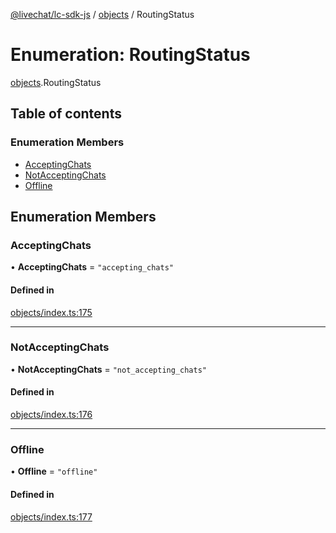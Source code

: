 [@livechat/lc-sdk-js](../README.md) / [objects](../modules/objects.md) / RoutingStatus

# Enumeration: RoutingStatus

[objects](../modules/objects.md).RoutingStatus

## Table of contents

### Enumeration Members

- [AcceptingChats](objects.RoutingStatus.md#acceptingchats)
- [NotAcceptingChats](objects.RoutingStatus.md#notacceptingchats)
- [Offline](objects.RoutingStatus.md#offline)

## Enumeration Members

### AcceptingChats

• **AcceptingChats** = ``"accepting_chats"``

#### Defined in

[objects/index.ts:175](https://github.com/livechat/lc-sdk-js/blob/a3fdde0/src/objects/index.ts#L175)

___

### NotAcceptingChats

• **NotAcceptingChats** = ``"not_accepting_chats"``

#### Defined in

[objects/index.ts:176](https://github.com/livechat/lc-sdk-js/blob/a3fdde0/src/objects/index.ts#L176)

___

### Offline

• **Offline** = ``"offline"``

#### Defined in

[objects/index.ts:177](https://github.com/livechat/lc-sdk-js/blob/a3fdde0/src/objects/index.ts#L177)
